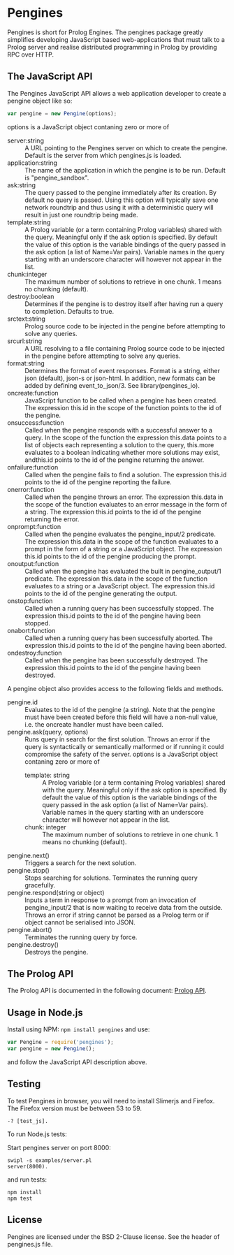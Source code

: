 # Pengines

Pengines is short for Prolog Engines.  The pengines package greatly
simplifies developing JavaScript based web-applications that must
talk to a Prolog server and realise distributed programming in
Prolog by providing RPC over HTTP.

## The JavaScript API

The Pengines JavaScript API allows a web application developer to create a pengine object like so:

```js
var pengine = new Pengine(options);
```

options is a JavaScript object contaning zero or more of

<dl>
    <dt>server:string</dt>
    <dd>A URL pointing to the Pengines server on which to create the pengine. Default is the server from which pengines.js is loaded.</dd>
    <dt>application:string</dt>
    <dd>The name of the application in which the pengine is to be run. Default is "pengine_sandbox".</dd>
    <dt>ask:string</dt>
    <dd>The query passed to the pengine immediately after its creation. By default no query is passed. Using this option will typically save one network roundtrip and thus using it with a deterministic query will result in just one roundtrip being made.</dd>
    <dt>template:string</dt>
    <dd>A Prolog variable (or a term containing Prolog variables) shared with the query. Meaningful only if the ask option is specified. By default the value of this option is the variable bindings of the query passed in the ask option (a list of Name=Var pairs). Variable names in the query starting with an underscore character will however not appear in the list.</dd>
    <dt>chunk:integer</dt>
    <dd>The maximum number of solutions to retrieve in one chunk. 1 means no chunking (default).</dd>
    <dt>destroy:boolean</dt>
    <dd>Determines if the pengine is to destroy itself after having run a query to completion. Defaults to true.</dd>
    <dt>srctext:string</dt>
    <dd>Prolog source code to be injected in the pengine before attempting to solve any queries.</dd>
    <dt>srcurl:string</dt>
    <dd>A URL resolving to a file containing Prolog source code to be injected in the pengine before attempting to solve any queries.</dd>
    <dt>format:string</dt>
    <dd>Determines the format of event responses. Format is a string, either json (default), json-s or json-html. In addition, new formats can be added by defining event_to_json/3. See library(pengines_io).</dd>
    <dt>oncreate:function</dt>
    <dd>JavaScript function to be called when a pengine has been created. The expression this.id in the scope of the function points to the id of the pengine.</dd>
    <dt>onsuccess:function</dt>
    <dd>Called when the pengine responds with a successful answer to a query. In the scope of the function the expression this.data points to a list of objects each representing a solution to the query, this.more evaluates to a boolean indicating whether more solutions may exist, andthis.id points to the id of the pengine returning the answer.</dd>
    <dt>onfailure:function</dt>
    <dd>Called when the pengine fails to find a solution. The expression this.id points to the id of the pengine reporting the failure.</dd>
    <dt>onerror:function</dt>
    <dd>Called when the pengine throws an error. The expression this.data in the scope of the function evaluates to an error message in the form of a string. The expression this.id points to the id of the pengine returning the error.</dd>
    <dt>onprompt:function</dt>
    <dd>Called when the pengine evaluates the pengine_input/2 predicate. The expression this.data in the scope of the function evaluates to a prompt in the form of a string or a JavaScript object. The expression this.id points to the id of the pengine producing the prompt.</dd>
    <dt>onoutput:function</dt>
    <dd>Called when the pengine has evaluated the built in pengine_output/1 predicate. The expression this.data in the scope of the function evaluates to a string or a JavaScript object. The expression this.id points to the id of the pengine generating the output.</dd>
    <dt>onstop:function</dt>
    <dd>Called when a running query has been successfully stopped. The expression this.id points to the id of the pengine having been stopped.</dd>
    <dt>onabort:function</dt>
    <dd>Called when a running query has been successfully aborted. The expression this.id points to the id of the pengine having been aborted.</dd>
    <dt>ondestroy:function</dt>
    <dd>Called when the pengine has been successfully destroyed. The expression this.id points to the id of the pengine having been destroyed.</dd>
</dl>

A pengine object also provides access to the following fields and methods.

<dl>
    <dt>pengine.id</dt>
    <dd>Evaluates to the id of the pengine (a string). Note that the pengine must have been created before this field will have a non-null value, i.e. the oncreate handler must have been called.</dd>
    <dt>pengine.ask(query, options)</dt>
    <dd>Runs query in search for the first solution. Throws an error if the query is syntactically or semantically malformed or if running it could compromise the safety of the server. options is a JavaScript object contaning zero or more of
        <dl>
            <dt>template: string</dt>
            <dd>A Prolog variable (or a term containing Prolog variables) shared with the query. Meaningful only if the ask option is specified. By default the value of this option is the variable bindings of the query passed in the ask option (a list of Name=Var pairs). Variable names in the query starting with an underscore character will however not appear in the list.</dd>
            <dt>chunk: integer</dt>
            <dd>The maximum number of solutions to retrieve in one chunk. 1 means no chunking (default).</dd>
        </dt>
    </dd>    
    <dt>pengine.next()</dt>
    <dd>Triggers a search for the next solution.</dd>
    <dt>pengine.stop()</dt>
    <dd>Stops searching for solutions. Terminates the running query gracefully.</dd>
    <dt>pengine.respond(string or object)</dt>
    <dd>Inputs a term in response to a prompt from an invocation of pengine_input/2 that is now waiting to receive data from the outside. Throws an error if string cannot be parsed as a Prolog term or if object cannot be serialised into JSON.</dd>
    <dt>pengine.abort()</dt>
    <dd>Terminates the running query by force.</dd>
    <dt>pengine.destroy()</dt>
    <dd>Destroys the pengine.</dd>
</dl>

## The Prolog API

The Prolog API is documented in the following document: [Prolog API][prolog-api].

[prolog-api]:http://www.swi-prolog.org/pldoc/man?section=pengine-libs

## Usage in Node.js

Install using NPM: `npm install pengines` and use:

```js
var Pengine = require('pengines');
var pengine = new Pengine();
```

and follow the JavaScript API description above.

## Testing

To test Pengines in browser, you will need to install Slimerjs and Firefox.
The Firefox version must be between 53 to 59.

```
-? [test_js].
```

To run Node.js tests:

Start pengines server on port 8000:

```
swipl -s examples/server.pl
server(8000).
```

and run tests:

```
npm install
npm test
```

## License

Pengines are licensed under the BSD 2-Clause license. See the header of pengines.js file.
